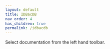 ```yaml
---
layout: default
title: IDBacDB
nav_order: 4
has_children: true
permalink: /idbacdb
---
```


Select documentation from the left hand toolbar.